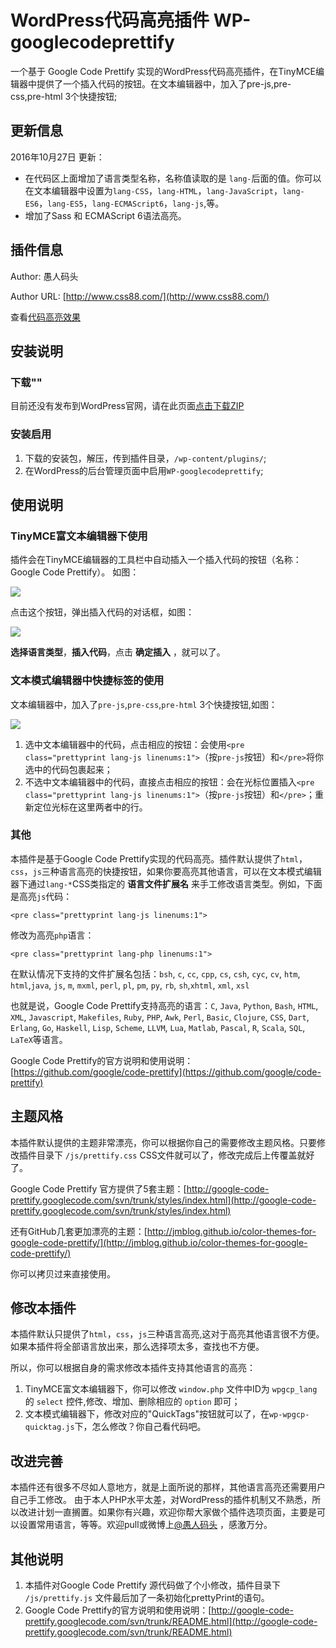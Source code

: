 WordPress代码高亮插件 WP-googlecodeprettify
=====
一个基于 Google Code Prettify 实现的WordPress代码高亮插件，在TinyMCE编辑器中提供了一个插入代码的按钮。在文本编辑器中，加入了pre-js,pre-css,pre-html 3个快捷按钮;

更新信息
------
2016年10月27日 更新：
- 在代码区上面增加了语言类型名称，名称值读取的是 `lang-`后面的值。你可以在文本编辑器中设置为`lang-CSS`，`lang-HTML`，`lang-JavaScript`，`lang-ES6`，`lang-ES5`，`lang-ECMAScript6`，`lang-js`,等。
- 增加了Sass 和 ECMAScript 6语法高亮。

插件信息
------
Author: 愚人码头

Author URL:  [http://www.css88.com/](http://www.css88.com/)

查看[代码高亮效果](http://www.css88.com/archives/4728)

安装说明
-----
### 下载""

目前还没有发布到WordPress官网，请在此页面[点击下载ZIP](https://github.com/feiwen8772/wp-googlecodeprettify/archive/master.zip)

### 安装启用

1. 下载的安装包，解压，传到插件目录，`/wp-content/plugins/`;
2. 在WordPress的后台管理页面中启用`WP-googlecodeprettify`; 

使用说明
-----
### TinyMCE富文本编辑器下使用
插件会在TinyMCE编辑器的工具栏中自动插入一个插入代码的按钮（名称：Google Code Prettify）。
如图：

![](https://github.com/feiwen8772/wp-googlecodeprettify/blob/master/doc/DCF4C61F-B524-4F71-8CE9-18E13BE2FEAB.png?raw=true)

点击这个按钮，弹出插入代码的对话框，如图：

![](https://github.com/feiwen8772/wp-googlecodeprettify/blob/master/doc/3CDAF47C-2C34-4101-A309-3E1D3D7DF907.png?raw=true)

**选择语言类型**，**插入代码**，点击 **确定插入** ，就可以了。

### 文本模式编辑器中快捷标签的使用
文本编辑器中，加入了`pre-js`,`pre-css`,`pre-html` 3个快捷按钮,如图：

![](https://github.com/feiwen8772/wp-googlecodeprettify/blob/master/doc/CEB25F25-57D9-4353-9EEB-E90E341B049C.png?raw=true)

1. 选中文本编辑器中的代码，点击相应的按钮：会使用`<pre class="prettyprint lang-js linenums:1">`（按`pre-js`按钮）和`</pre>`将你选中的代码包裹起来；
2. 不选中文本编辑器中的代码，直接点击相应的按钮：会在光标位置插入`<pre class="prettyprint lang-js linenums:1">`（按`pre-js`按钮）和`</pre>`；重新定位光标在这里两者中的行。

### 其他
本插件是基于Google Code Prettify实现的代码高亮。插件默认提供了`html`，`css`，`js`三种语言高亮的快捷按钮，如果你要高亮其他语言，可以在文本模式编辑器下通过`lang-*`CSS类指定的 **语言文件扩展名** 来手工修改语言类型。例如，下面是高亮`js`代码：

`<pre class="prettyprint lang-js linenums:1">`

修改为高亮`php`语言：

`<pre class="prettyprint lang-php linenums:1">`

在默认情况下支持的文件扩展名包括：`bsh`, `c`, `cc`, `cpp`, `cs`, `csh`, `cyc`, `cv`, `htm`, `html`,`java`, `js`, `m`, `mxml`, `perl`, `pl`, `pm`, `py`, `rb`, `sh`,`xhtml`, `xml`, `xsl`

 也就是说，Google Code Prettify支持高亮的语言：`C`, `Java`, `Python`, `Bash`, `HTML`, `XML`, `Javascript`, `Makefiles`, `Ruby`, `PHP`, `Awk`, `Perl`, `Basic`, `Clojure`, `CSS`, `Dart`, `Erlang`, `Go`, `Haskell`, `Lisp`, `Scheme`, `LLVM`, `Lua`, `Matlab`, `Pascal`, `R`, `Scala`, `SQL`, `LaTeX`等语言。

Google Code Prettify的官方说明和使用说明：[https://github.com/google/code-prettify](https://github.com/google/code-prettify)

主题风格
-----
本插件默认提供的主题非常漂亮，你可以根据你自己的需要修改主题风格。只要修改插件目录下 `/js/prettify.css` CSS文件就可以了，修改完成后上传覆盖就好了。

Google Code Prettify 官方提供了5套主题：[http://google-code-prettify.googlecode.com/svn/trunk/styles/index.html](http://google-code-prettify.googlecode.com/svn/trunk/styles/index.html)

还有GitHub几套更加漂亮的主题：[http://jmblog.github.io/color-themes-for-google-code-prettify/](http://jmblog.github.io/color-themes-for-google-code-prettify/)

你可以拷贝过来直接使用。

修改本插件
-----
本插件默认只提供了`html`，`css`，`js`三种语言高亮,这对于高亮其他语言很不方便。如果本插件将全部语言放出来，那么选择项太多，查找也不方便。

所以，你可以根据自身的需求修改本插件支持其他语言的高亮：

1. TinyMCE富文本编辑器下，你可以修改 `window.php` 文件中ID为 `wpgcp_lang` 的 `select` 控件,修改、增加、删除相应的 `option` 即可；
2. 文本模式编辑器下，修改对应的"QuickTags"按钮就可以了，在`wp-wpgcp-quicktag.js`下，怎么修改？你自己看代码吧。

改进完善
-----
本插件还有很多不尽如人意地方，就是上面所说的那样，其他语言高亮还需要用户自己手工修改。
由于本人PHP水平太差，对WordPress的插件机制又不熟悉，所以改进计划一直搁置。如果你有兴趣，欢迎你帮大家做个插件选项页面，主要是可以设置常用语言，等等。欢迎pull或微博上[@愚人码头](http://weibo.com/148246293) ，感激万分。

其他说明
-----
1. 本插件对Google Code Prettify 源代码做了个小修改，插件目录下 `/js/prettify.js` 文件最后加了一条初始化prettyPrint的语句。
2. Google Code Prettify的官方说明和使用说明：[http://google-code-prettify.googlecode.com/svn/trunk/README.html](http://google-code-prettify.googlecode.com/svn/trunk/README.html)